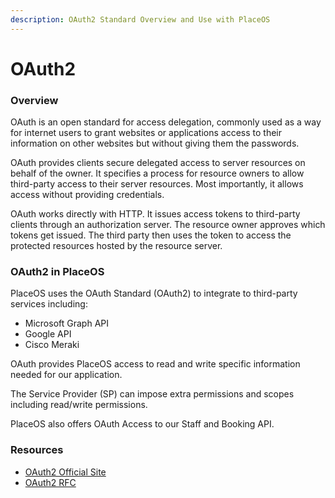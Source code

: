 ```yaml
---
description: OAuth2 Standard Overview and Use with PlaceOS
---
```


# OAuth2

### Overview

OAuth is an open standard for access delegation, commonly used as a way for internet users to grant websites or applications access to their information on other websites but without giving them the passwords.

OAuth provides clients secure delegated access to server resources on behalf of the owner. It specifies a process for resource owners to allow third-party access to their server resources. Most importantly, it allows access without providing credentials.

OAuth works directly with HTTP. It issues access tokens to third-party clients through an authorization server. The resource owner approves which tokens get issued. The third party then uses the token to access the protected resources hosted by the resource server.

### OAuth2 in PlaceOS

PlaceOS uses the OAuth Standard (OAuth2) to integrate to third-party services including:

* Microsoft Graph API
* Google API
* Cisco Meraki

OAuth provides PlaceOS access to read and write specific information needed for our application.

The Service Provider (SP) can impose extra permissions and scopes including read/write permissions.

PlaceOS also offers OAuth Access to our Staff and Booking API.

### Resources

* [OAuth2 Official Site](https://oauth.net/2/)
* [OAuth2 RFC](https://datatracker.ietf.org/doc/html/rfc6749)
